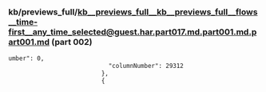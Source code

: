 ### kb/previews_full/kb__previews_full__kb__previews_full__flows__time-first__any_time_selected@guest.har.part017.md.part001.md.part001.md (part 002)

```md
umber": 0,
                            "columnNumber": 29312
                          },
                          {
         
```

```
